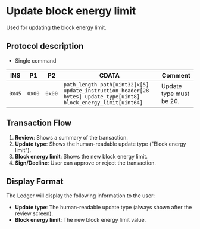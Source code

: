 # Update block energy limit

Used for updating the block energy limit.

## Protocol description

* Single command

INS | P1 | P2 | CDATA | Comment |
|----|--------|-----|-------------|----|
| `0x45` | `0x00` | `0x00` | `path_length path[uint32]x[5] update_instruction_header[28 bytes] update_type[uint8] block_energy_limit[uint64]` | Update type must be 20.

## Transaction Flow

1. **Review**: Shows a summary of the transaction.
2. **Update type**: Shows the human-readable update type ("Block energy limit").
3. **Block energy limit**: Shows the new block energy limit.
4. **Sign/Decline**: User can approve or reject the transaction.

## Display Format

The Ledger will display the following information to the user:

- **Update type**: The human-readable update type (always shown after the review screen).
- **Block energy limit**: The new block energy limit value.

